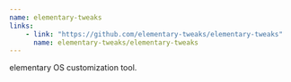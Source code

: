 ```yaml
---
name: elementary-tweaks
links: 
    - link: "https://github.com/elementary-tweaks/elementary-tweaks"
      name: elementary-tweaks/elementary-tweaks
---
```

<p>elementary OS customization tool.</p>
